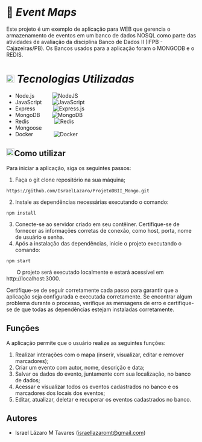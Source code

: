 # 📌 *Event Maps* 

Este projeto é um exemplo de aplicação para WEB que gerencia o armazenamento de eventos em um banco de dados NOSQL como parte das atividades de avaliação da disciplina Banco de Dados II (IFPB - Cajazeiras/PB). Os Bancos usados para a aplicação foram o MONGODB e o REDIS.
# <img src="https://github.com/get-icon/geticon/raw/master/icons/git-icon.svg" alt="Git" width="21px" height="21px"> *Tecnologias Utilizadas*
- Node.js &nbsp;&nbsp;&nbsp;&nbsp;&nbsp;&nbsp;&nbsp;&nbsp;&nbsp;&nbsp;&nbsp;![NodeJS](https://img.shields.io/badge/node.js-6DA55F?style=for-the-badge&logo=node.js&logoColor=white)
- JavaScript &nbsp;&nbsp;&nbsp;&nbsp;&nbsp;&nbsp;![JavaScript](https://img.shields.io/badge/javascript-%23323330.svg?style=for-the-badge&logo=javascript&logoColor=%23F7DF1E)
- Express &nbsp;&nbsp;&nbsp;&nbsp;&nbsp;&nbsp;&nbsp;&nbsp;&nbsp;&nbsp;&nbsp;![Express.js](https://img.shields.io/badge/express.js-%23404d59.svg?style=for-the-badge&logo=express&logoColor=%2361DAFB)
- MongoDB &nbsp;&nbsp;&nbsp;&nbsp;&nbsp;&nbsp;&nbsp;![MongoDB](https://img.shields.io/badge/MongoDB-%234ea94b.svg?style=for-the-badge&logo=mongodb&logoColor=white)
- Redis &nbsp;&nbsp;&nbsp;&nbsp;&nbsp;&nbsp;&nbsp;&nbsp;&nbsp;&nbsp;&nbsp;&nbsp;&nbsp;&nbsp;&nbsp;&nbsp;![Redis](https://img.shields.io/badge/redis-%23DD0031.svg?style=for-the-badge&logo=redis&logoColor=white)
- Mongoose
- Docker &nbsp;&nbsp;&nbsp;&nbsp;&nbsp;&nbsp;&nbsp;&nbsp;&nbsp;&nbsp;&nbsp;&nbsp;&nbsp;![Docker](https://img.shields.io/badge/docker-%230db7ed.svg?style=for-the-badge&logo=docker&logoColor=white)

## <img src="https://github.com/get-icon/geticon/raw/master/icons/npm.svg" alt="npm" width="21px" height="21px">Como utilizar 

Para iniciar a aplicação, siga os seguintes passos:

1. Faça o git clone repositório na sua máquina;
```shell
https://github.com/IsraelLazaro/ProjetoDBII_Mongo.git
```
2. Instale as dependências necessárias executando o comando:
```shell
npm install
```
3. Conecte-se ao servidor criado em seu contêiner. Certifique-se de fornecer as informações corretas de conexão, como host, porta, nome de usuário e senha.
4. Após a instalação das dependências, inicie o projeto executando o comando:
```shell
npm start
```
&nbsp;&nbsp;&nbsp;&nbsp;&nbsp;&nbsp;&nbsp;O projeto será executado localmente e estará acessível em http://localhost:3000.

 Certifique-se de seguir corretamente cada passo para garantir que a aplicação seja configurada e executada corretamente. Se encontrar algum problema durante o processo, verifique as mensagens de erro e certifique-se de que todas as dependências estejam instaladas corretamente.

 ## Funções

A aplicação permite que o usuário realize as seguintes funções:

1. Realizar interações com o mapa (inserir, visualizar, editar e remover marcadores);
2. Criar um evento com autor, nome, descrição e data;
3. Salvar os dados do evento, juntamente com sua localização, no banco de dados;
4. Acessar e visualizar todos os eventos cadastrados no banco e os marcadores dos locais dos eventos;
5. Editar, atualizar, deletar e recuperar os eventos cadastrados no banco.
## Autores

- Israel Lázaro M Tavares (israellazaromt@gmail.com)
